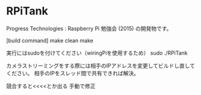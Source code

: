 # RPiTank
Progress Technologies : Raspberry Pi 勉強会 (2015) の開発物です。

[build command]
make clean
make

実行にはsudoを付けてください（wiringPiを使用するため）
sudo ./RPiTank

カメラストリーミングをする際には相手のIPアドレスを変更してビルドし直してください。
相手のIPをスレッド間で共有できれば解決。

競合すると<<<<とか出る
手動で修正